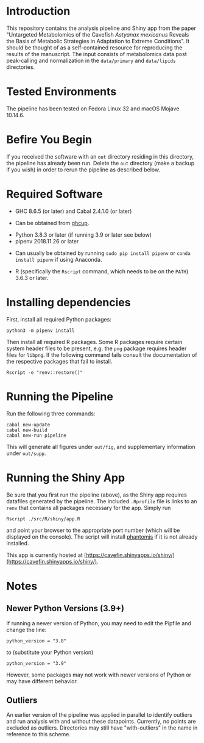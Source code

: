 # Introduction

This repository contains the analysis pipeline and Shiny app from the paper "Untargeted Metabolomics of the Cavefish *Astyanax mexicanus* Reveals the Basis of Metabolic Strategies in Adaptation to Extreme Conditions". It should be thought of as a self-contained resource for reproducing the results of the manuscript. The input consists of metabolomics data post peak-calling and normalization in the `data/primary` and `data/lipids` directories.

# Tested Environments

The pipeline has been tested on Fedora Linux 32 and macOS Mojave 10.14.6.

# Befire You Begin

If you received the software with an `out` directory residing in this directory, the pipeline has already been run.
Delete the `out` directory (make a backup if you wish) in order to rerun the pipeline as described below.

# Required Software

* GHC 8.6.5 (or later) and Cabal 2.4.1.0 (or later)
 - Can be obtained from [ghcup](https://www.haskell.org/ghcup/).
* Python 3.8.3 or later (if running 3.9 or later see below)
* pipenv 2018.11.26 or later
 - Can usually be obtained by running `sudo pip install pipenv` or `conda install pipenv` if using Anaconda.
* R (specifically the `Rscript` command, which needs to be on the `PATH`) 3.6.3 or later.

# Installing dependencies

First, install all required Python packages:

```
python3 -m pipenv install
```

Then install all required R packages. Some R packages require certain system header files to be present, e.g. the `png` package requires header files for `libpng`. If the following command fails consult the documentation of the respective packages that fail to install.

```
Rscript -e "renv::restore()"
```

# Running the Pipeline

Run the following three commands:

```
cabal new-update
cabal new-build
cabal new-run pipeline
```

This will generate all figures under `out/fig`, and supplementary information under `out/supp`.

# Running the Shiny App

Be sure that you first run the pipeline (above), as the Shiny app requires datafiles generated by the pipeline.
The included `.Rprofile` file is links to an `renv` that contains all packages necessary for the app. Simply run

```
Rscript ./src/R/shiny/app.R
```

and point your browser to the appropriate port number (which will be displayed on the console).
The script will install [phantomjs](https://phantomjs.org/) if it is not already installed.

This app is currently hosted at [https://cavefin.shinyapps.io/shiny/](https://cavefin.shinyapps.io/shiny/).

# Notes

## Newer Python Versions (3.9+)

If running a newer version of Python, you may need to edit the Pipfile and change the line:

```
python_version = "3.8"
```

to (substitute your Python version)

```
python_version = "3.9"
```

However, some packages may not work with newer versions of Python or may have different behavior.

## Outliers

An earlier version of the pipeline was applied in parallel to identify outliers and run analysis with and without these datapoints. Currently, no points are excluded as outliers. Directories may still have "with-outliers" in the name in reference to this scheme.
